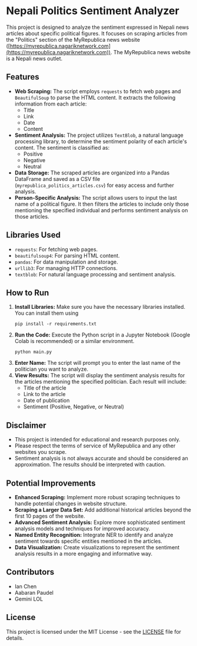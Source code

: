 # Nepali Politics Sentiment Analyzer

This project is designed to analyze the sentiment expressed in Nepali news articles about specific political figures. It focuses on scraping articles from the "Politics" section of the MyRepublica news website ([https://myrepublica.nagariknetwork.com](https://myrepublica.nagariknetwork.com)). The MyRepublica news website is a Nepali news outlet.

## Features

- **Web Scraping:** The script employs `requests` to fetch web pages and `BeautifulSoup` to parse the HTML content. It extracts the following information from each article:
    - Title
    - Link
    - Date
    - Content
- **Sentiment Analysis:** The project utilizes `TextBlob`, a natural language processing library, to determine the sentiment polarity of each article's content. The sentiment is classified as:
    - Positive
    - Negative
    - Neutral
- **Data Storage:**  The scraped articles are organized into a Pandas DataFrame and saved as a CSV file (`myrepublica_politics_articles.csv`) for easy access and further analysis.
- **Person-Specific Analysis:** The script allows users to input the last name of a political figure. It then filters the articles to include only those mentioning the specified individual and performs sentiment analysis on those articles.

## Libraries Used

- `requests`: For fetching web pages.
- `beautifulsoup4`: For parsing HTML content.
- `pandas`: For data manipulation and storage.
- `urllib3`: For managing HTTP connections.
- `textblob`: For natural language processing and sentiment analysis.

## How to Run

1.  **Install Libraries:** Make sure you have the necessary libraries installed. You can install them using
    ```
    pip install -r requirements.txt
    ```
4.  **Run the Code:** Execute the Python script in a Jupyter Notebook (Google Colab is recommended) or a similar environment.
    ```
    python main.py
    ```
6.  **Enter Name:** The script will prompt you to enter the last name of the politician you want to analyze.
7.  **View Results:** The script will display the sentiment analysis results for the articles mentioning the specified politician. Each result will include:
    - Title of the article
    - Link to the article
    - Date of publication
    - Sentiment (Positive, Negative, or Neutral)

## Disclaimer

- This project is intended for educational and research purposes only.
- Please respect the terms of service of MyRepublica and any other websites you scrape.
- Sentiment analysis is not always accurate and should be considered an approximation. The results should be interpreted with caution.

## Potential Improvements

- **Enhanced Scraping:** Implement more robust scraping techniques to handle potential changes in website structure.
- **Scraping a Larger Data Set:** Add additional historical articles beyond the first 10 pages of the website.
- **Advanced Sentiment Analysis:** Explore more sophisticated sentiment analysis models and techniques for improved accuracy.
- **Named Entity Recognition:** Integrate NER to identify and analyze sentiment towards specific entities mentioned in the articles.
- **Data Visualization:** Create visualizations to represent the sentiment analysis results in a more engaging and informative way.

## Contributors

- Ian Chen
- Aabaran Paudel
- Gemini LOL

## License
This project is licensed under the MIT License - see the [LICENSE](LICENSE) file for details.

